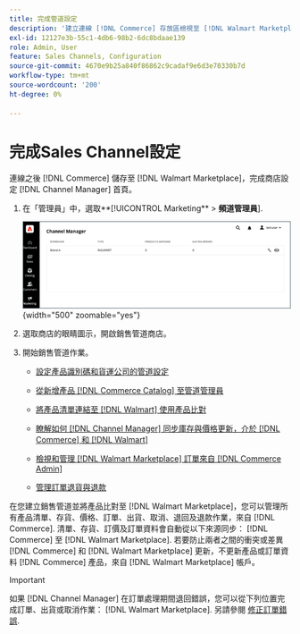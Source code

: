 ```yaml
---
title: 完成管道設定
description: '建立連線 [!DNL Commerce] 存放區檢視至 [!DNL Walmart Marketplace]，開啟管道並完成管道設定。 然後，開始此程式，從新增產品、管理清單、存貨、訂價及訂單 [!DNL Channel Manager].'
exl-id: 12127e3b-55c1-4db6-98b2-6dc8bdaae139
role: Admin, User
feature: Sales Channels, Configuration
source-git-commit: 4670e9b25a840f86862c9cadaf9e6d3e70330b7d
workflow-type: tm+mt
source-wordcount: '200'
ht-degree: 0%

---
```


# 完成Sales Channel設定

連線之後 [!DNL Commerce] 儲存至 [!DNL Walmart Marketplace]，完成商店設定 [!DNL Channel Manager] 首頁。

1. 在「管理員」中，選取**[!UICONTROL Marketing** > **頻道管理員**].

   ![管理管道管理員存放區](assets/channel-manager-setup-first-store.png){width="500" zoomable="yes"}

1. 選取商店的眼睛圖示，開啟銷售管道商店。

1. 開始銷售管道作業。

   - [設定產品識別碼和貨運公司的管道設定](settings-overview.md)

   - [從新增產品 [!DNL Commerce Catalog] 至管道管理員](add-products-to-channel-store.md)

   - [將產品清單連結至 [!DNL Walmart] 使用產品比對](connect-listings-to-marketplace.md)

   - [瞭解如何 [!DNL Channel Manager] 同步庫存與價格更新，介於 [!DNL Commerce] 和 [!DNL Walmart]](inventory-and-price-updates.md)

   - [檢視和管理 [!DNL Walmart Marketplace] 訂單來自 [!DNL Commerce Admin]](manage-orders.md)

   - [管理訂單退貨與退款](return-refund-orders.md)

在您建立銷售管道並將產品比對至 [!DNL Walmart Marketplace]，您可以管理所有產品清單、存貨、價格、訂單、出貨、取消、退回及退款作業，來自 [!DNL Commerce]. 清單、存貨、訂價及訂單資料會自動從以下來源同步： [!DNL Commerce] 至 [!DNL Walmart Marketplace]. 若要防止兩者之間的衝突或差異 [!DNL Commerce] 和 [!DNL Walmart Marketplace] 更新，不更新產品或訂單資料 [!DNL Commerce] 產品，來自 [!DNL Walmart Marketplace] 帳戶。

>[!IMPORTANT]
>
>如果 [!DNL Channel Manager] 在訂單處理期間退回錯誤，您可以從下列位置完成訂單、出貨或取消作業： [!DNL Walmart Marketplace]. 另請參閱 [修正訂單錯誤](process-orders.md#fix-order-errors).
